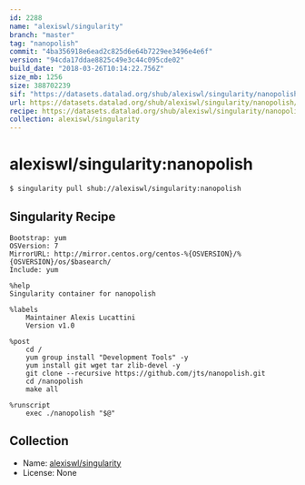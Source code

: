 ```yaml
---
id: 2288
name: "alexiswl/singularity"
branch: "master"
tag: "nanopolish"
commit: "4ba356918e6ead2c825d6e64b7229ee3496e4e6f"
version: "94cda17ddae8825c49e3c44c095cde02"
build_date: "2018-03-26T10:14:22.756Z"
size_mb: 1256
size: 388702239
sif: "https://datasets.datalad.org/shub/alexiswl/singularity/nanopolish/2018-03-26-4ba35691-94cda17d/94cda17ddae8825c49e3c44c095cde02.simg"
url: https://datasets.datalad.org/shub/alexiswl/singularity/nanopolish/2018-03-26-4ba35691-94cda17d/
recipe: https://datasets.datalad.org/shub/alexiswl/singularity/nanopolish/2018-03-26-4ba35691-94cda17d/Singularity
collection: alexiswl/singularity
---
```


# alexiswl/singularity:nanopolish

```bash
$ singularity pull shub://alexiswl/singularity:nanopolish
```

## Singularity Recipe

```singularity
Bootstrap: yum
OSVersion: 7
MirrorURL: http://mirror.centos.org/centos-%{OSVERSION}/%{OSVERSION}/os/$basearch/
Include: yum

%help
Singularity container for nanopolish

%labels
	Maintainer Alexis Lucattini
	Version v1.0

%post
	cd /
	yum group install "Development Tools" -y
	yum install git wget tar zlib-devel -y
	git clone --recursive https://github.com/jts/nanopolish.git
	cd /nanopolish
	make all

%runscript
	exec ./nanopolish "$@"
```

## Collection

 - Name: [alexiswl/singularity](https://github.com/alexiswl/singularity)
 - License: None

